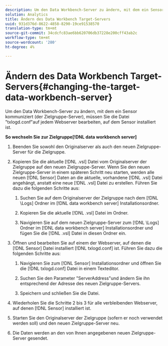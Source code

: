 ```yaml
---
description: Um den Data Workbench-Server zu ändern, mit dem ein Sensor kommuniziert (der Zielgruppe-Server), müssen Sie die Datei "txlogd.conf"auf jedem Webserver bearbeiten, auf dem Sensor installiert ist.
solution: Analytics
title: Ändern des Data Workbench Target-Servers
uuid: 931d376d-8622-4858-8290-19ce91538570
translation-type: tm+mt
source-git-commit: 34cdcfc83ae6bb620706db37228e200cff43ab2c
workflow-type: tm+mt
source-wordcount: '280'
ht-degree: 4%

---
```



# Ändern des Data Workbench Target-Servers{#changing-the-target-data-workbench-server}

Um den Data Workbench-Server zu ändern, mit dem ein Sensor kommuniziert (der Zielgruppe-Server), müssen Sie die Datei &quot;txlogd.conf&quot;auf jedem Webserver bearbeiten, auf dem Sensor installiert ist.

**So wechseln Sie zur Zielgruppe[!DNL data workbench server]**

1. Beenden Sie sowohl den Originalserver als auch den neuen Zielgruppe-Server für die Zielgruppe.
1. Kopieren Sie die aktuelle [!DNL .vsl] Datei vom Originalserver der Zielgruppe auf den neuen Zielgruppe-Server. Wenn Sie den neuen Zielgruppe-Server in einem späteren Schritt neu starten, werden alle neuen [!DNL Sensor] Daten an die aktuelle, vorhandene [!DNL .vsl] Datei angehängt, anstatt eine neue [!DNL .vsl] Datei zu erstellen. Führen Sie dazu die folgenden Schritte aus:

   1. Suchen Sie auf dem Originalserver der Zielgruppe nach dem [!DNL \Logs] Ordner im [!DNL data workbench server] Installationsordner.

   1. Kopieren Sie die aktuelle [!DNL .vsl] Datei im Ordner.
   1. Navigieren Sie auf dem neuen Zielgruppe-Server zum [!DNL \Logs] Ordner im [!DNL data workbench server] Installationsordner und fügen Sie die [!DNL .vsl] Datei in diesen Ordner ein.

1. Öffnen und bearbeiten Sie auf einem der Webserver, auf denen die [!DNL Sensor] Datei installiert [!DNL txlogd.conf] ist. Führen Sie dazu die folgenden Schritte aus:

   1. Navigieren Sie zum [!DNL Sensor] Installationsordner und öffnen Sie die [!DNL txlogd.conf] Datei in einem Texteditor.

   1. Suchen Sie den Parameter &quot;ServerAddress&quot;und ändern Sie ihn entsprechend der Adresse des neuen Zielgruppe-Servers.
   1. Speichern und schließen Sie die Datei.

1. Wiederholen Sie die Schritte 2 bis 3 für alle verbleibenden Webserver, auf denen [!DNL Sensor] installiert ist.
1. Starten Sie den Originalserver der Zielgruppe (sofern er noch verwendet werden soll) und den neuen Zielgruppe-Server neu.
1. Die Daten werden an den von Ihnen angegebenen neuen Zielgruppe-Server gesendet.
